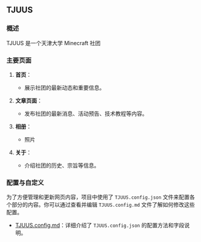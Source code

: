 ## TJUUS

### 概述

TJUUS 是一个天津大学 Minecraft 社团

### 主要页面

1. **首页**：

    - 展示社团的最新动态和重要信息。

2. **文章页面**：

    - 发布社团的最新消息、活动预告、技术教程等内容。

3. **相册**：
    - 照片

4. **关于**：
    - 介绍社团的历史、宗旨等信息。

### 配置与自定义

为了方便管理和更新网页内容，项目中使用了 `TJUUS.config.json` 文件来配置各个部分的内容。你可以通过查看并编辑 `TJUUS.config.md` 文件了解如何修改这些配置。

-   [TJUUS.config.md](./TJUUS.config.md)：详细介绍了 `TJUUS.config.json` 的配置方法和字段说明。
